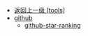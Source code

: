- [返回上一级 [tools]](docs/tools/)
- [github](docs/tools/github/)
  - [github-star-ranking](docs/tools/github/github-star-ranking.md)
